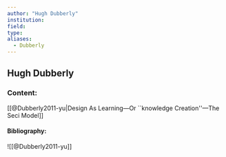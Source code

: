 ```yaml
---
author: "Hugh Dubberly"
institution:
field:
type:
aliases:
  - Dubberly
---
```


## Hugh Dubberly

### Content:
[[@Dubberly2011-yu|Design As Learning—Or ``knowledge Creation''—The Seci Model]]

#### Bibliography:

![[@Dubberly2011-yu]]